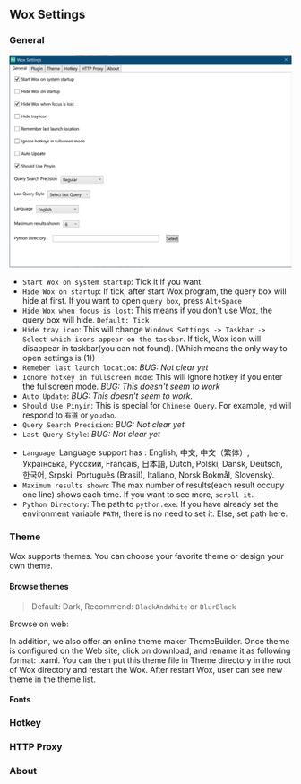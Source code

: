 
## Wox Settings

### General

![General](../../imgs/settings/general.png)

- `Start Wox on system startup`: Tick it if you want.
- `Hide Wox on startup`: If tick, after start Wox program, the query box will hide at first. If you want to open `query box`, press `Alt+Space`
- `Hide Wox when focus is lost`: This means if you don't use Wox, the query box will hide. `Default: Tick`
- `Hide tray icon`: This will change `Windows Settings -> Taskbar -> Select which icons appear on the taskbar`. If tick, Wox icon will disappear in taskbar(you can not found). (Which means the only way to open settings is (1))
- `Remeber last launch location`: *BUG: Not clear yet*
- `Iqnore hotkey in fullscreen mode`: This will ignore hotkey if you enter the fullscreen mode. *BUG: This doesn't seem to work*
- `Auto Update`: *BUG: This doesn't seem to work.*
- `Should Use Pinyin`: This is special for `Chinese Query`. For example, `yd` will respond to `有道` or `youdao`.
- `Query Search Precision`: *BUG: Not clear yet*
- `Last Query Style`: *BUG: Not clear yet*
<!-- - This means the next time you open `query box`, your last input will remain in query box. -->
- `Language`: Language support has : English, 中文, 中文（繁体）, Українська, Русский, Français, 日本語, Dutch, Polski, Dansk, Deutsch, 한국어, Srpski, Português (Brasil), Italiano, Norsk Bokmål, Slovenský.
- `Maximum results shown`: The max number of results(each result occupy one line) shows each time. If you want to see more, `scroll it`. 
- `Python Directory`: The path to `python.exe`. If you have already set the environment variable `PATH`, there is no need to set it. Else, set path here.

### Theme

Wox supports themes. You can choose your favorite theme or design your own theme.

#### Browse themes

> Default: Dark, Recommend: `BlackAndWhite` or `BlurBlack`

Browse on web:


In addition, we also offer an online theme maker ThemeBuilder. Once theme is configured on the Web site, click on download, and rename it as following format: <your theme name>.xaml. You can then put this theme file in Theme directory in the root of Wox directory and restart the Wox. After restart Wox, user can see new theme in the theme list.

#### Fonts

### Hotkey

### HTTP Proxy

### About